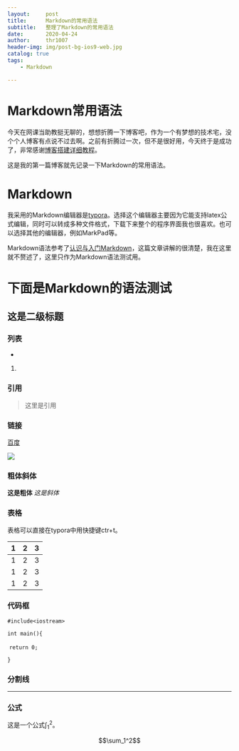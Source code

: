 ```yaml
---
layout:     post
title:      Markdown的常用语法
subtitle:   整理了Markdown的常用语法
date:       2020-04-24
author:     thr1007
header-img: img/post-bg-ios9-web.jpg
catalog: true
tags:
    - Markdown

---
```


# Markdown常用语法

今天在网课当助教挺无聊的，想想折腾一下博客吧，作为一个有梦想的技术宅，没个个人博客有点说不过去啊。之前有折腾过一次，但不是很好用，今天终于是成功了，非常感谢[博客搭建详细教程]([https://github.com/qiubaiying/qiubaiying.github.io/wiki/%E5%8D%9A%E5%AE%A2%E6%90%AD%E5%BB%BA%E8%AF%A6%E7%BB%86%E6%95%99%E7%A8%8B](https://github.com/qiubaiying/qiubaiying.github.io/wiki/博客搭建详细教程))。

这是我的第一篇博客就先记录一下Markdown的常用语法。

# Markdown

我采用的Markdown编辑器是[typora](http://typora.io)。选择这个编辑器主要因为它能支持latex公式编辑，同时可以转成多种文件格式，下载下来整个的程序界面我也很喜欢。也可以选择其他的编辑器，例如MarkPad等。

Markdown语法参考了[认识与入门Markdown](https://sspai.com/post/25137)，这篇文章讲解的很清楚，我在这里就不赘述了，这里只作为Markdown语法测试用。

# 下面是Markdown的语法测试

## 这是二级标题

### 列表

* 

1. 

### 引用

> 这里是引用

### 链接

[百度](http://baidu.com)

![](C:\Users\hasee\Pictures\360截图17720227748771.png)

### 粗体斜体

**这是粗体** *这是斜体*

### 表格

表格可以直接在typora中用快捷键ctr+t。

| 1    | 2    | 3    |
| ---- | ---- | ---- |
| 1    | 2    | 3    |
| 1    | 2    | 3    |
| 1    | 2    | 3    |

 ### 代码框

`#include<iostream>`

`int main(){`

​	`return 0;`

`}`

### 分割线

***

### 公式

这是一个公式$\int_1^2$。

$$\sum_1^2$$














